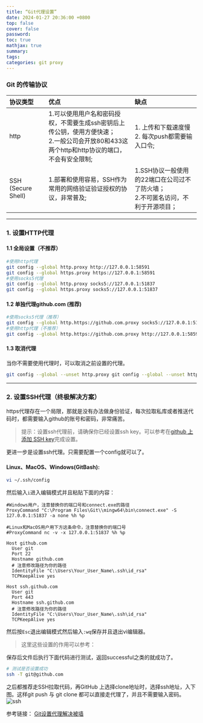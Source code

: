 ```yaml
---
title: “Git代理设置”
date: 2024-01-27 20:36:00 +0800
top: false
cover: false
password:
toc: true
mathjax: true
summary:
tags:
categories: git proxy
---
```


### Git 的传输协议
| 协议类型 | 优点 | 缺点 |
| :--------| :---- | :---- |
| http | 1.可以使用用户名和密码授权，不需要生成ssh密钥后上传公钥，使用方便快速；<br>2.一般公司会开放80和433这两个http和http协议的端口，不会有安全限制; |1. 上传和下载速度慢<br>2. 每次push都需要输入口令;
| SSH (Secure Shell) | 1.部署和使用容易，SSH作为常用的网络验证验证授权的协议，非常普及; | 1.SSH协议一般使用的22端口在公司过不了防火墙；<br>2.不可匿名访问，不利于开源项目；
---

### 1. 设置HTTP代理
#### 1.1 全局设置（不推荐）
```bash
#使用http代理  
git config --global http.proxy http://127.0.0.1:58591
git config --global https.proxy https://127.0.0.1:58591
#使用socks5代理
git config --global http.proxy socks5://127.0.0.1:51837
git config --global https.proxy socks5://127.0.0.1:51837
```

#### 1.2 单独代理github.com (推荐)
```bash
#使用socks5代理（推荐）
git config --global http.https://github.com.proxy socks5://127.0.0.1:51837
#使用http代理（不推荐）
git config --global http.https://github.com.proxy http://127.0.0.1:58591
```

#### 1.3 取消代理
当你不需要使用代理时，可以取消之前设置的代理。
```bash
git config --global --unset http.proxy git config --global --unset https.proxy
```
---

### 2. 设置SSH代理（终极解决方案）

https代理存在一个局限，那就是没有办法做身份验证，每次拉取私库或者推送代码时，都需要输入github的账号和密码，非常痛苦。

> 提示：设置ssh代理前，请确保你已经设置ssh key。可以参考在[github 上添加 SSH key](https://tjfish.top/posts/%E5%9C%A8github%E4%B8%8A%E6%B7%BB%E5%8A%A0SSH-key/)完成设置。

更进一步是设置ssh代理。只需要配置一个config就可以了。

#### Linux、MacOS、Windows(GitBash):
```bash 
vi ~/.ssh/config
```
然后输入`i`进入编辑模式并且粘贴下面的内容：
```Git Config
#Windows用户，注意替换你的端口号和connect.exe的路径
ProxyCommand "C:\Program Files\Git\\mingw64\bin\connect.exe" -S 127.0.0.1:51837 -a none %h %p

#Linux和MacOS用户用下方这条命令，注意替换你的端口号
#ProxyCommand nc -v -x 127.0.0.1:51837 %h %p

Host github.com
  User git
  Port 22
  Hostname github.com
  # 注意修改路径为你的路径
  IdentityFile "C:\Users\Your_User_Name\.ssh\id_rsa"
  TCPKeepAlive yes

Host ssh.github.com
  User git
  Port 443
  Hostname ssh.github.com
  # 注意修改路径为你的路径
  IdentityFile "C:\Users\Your_User_Name\.ssh\id_rsa"
  TCPKeepAlive yes
```
然后按`Esc`退出编辑模式然后输入`:wq`保存并且退出vi编辑器。
>这里这些设置的作用可以参考：

保存后文件后执行下面代码进行测试，返回successful之类的就成功了。
```bash
# 测试是否设置成功
ssh -T git@github.com
```

之后都推荐走SSH拉取代码，再GitHub 上选择clone地址时，选择ssh地址，入下图。这样git push 与 git clone 都可以直接走代理了，并且不需要输入密码。
![ssh](https://tjfish.top/assets/img/2022-03-05-git%E8%AE%BE%E7%BD%AE%E4%BB%A3%E7%90%86%E8%A7%A3%E5%86%B3%E8%A2%AB%E5%A2%99.assets/image-20220310155659787.png)

参考链接：
[Git设置代理解决被墙](https://tjfish.top/posts/git%E8%AE%BE%E7%BD%AE%E4%BB%A3%E7%90%86%E8%A7%A3%E5%86%B3%E8%A2%AB%E5%A2%99/)